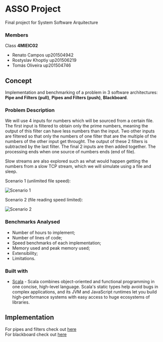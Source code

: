 # ASSO Project

Final project for System Software Arquitecture

### Members
Class **4MIEIC02**

- Renato Campos up201504942
- Rostyslav Khoptiy up201506219
- Tomás Oliveira up201504746 


## Concept

Implementation and benchmarking of a problem in 3 software architectures: **Pipe and Filters (pull)**, **Pipes and Filters (push)**, **Blackboard**.


### Problem Description

We will use 4 inputs for numbers which will be sourced from a certain file. The first input is filtered to obtain only the prime numbers, meaning the output of this filter can have less numbers than the input. Two other inputs are filtered so that only the numbers of one filter that are the multiple of the numbers of the other input get throught. The output of these 2 filters is subtracted by the last filter. The final 2 inputs are then added together. The processing ends when one source of numbers ends (end of file).

Slow streams are also explored such as what would happen getting the numbers from a slow TCP stream, which we will simulate using a file and sleep.

Scenario 1 (unlimited file speed):

![Scenario 1](https://i.imgur.com/3IsUexE.png)

Scenario 2 (file reading speed limited):

![Scenario 2](https://i.imgur.com/BAmL4m8.png)

### Benchmarks Analysed

- Number of hours to implement;
- Number of lines of code;
- Speed benchmarks of each implementation;
- Memory used and peak memory used;
- Extensibility;
- Limitations.

### Built with

- [Scala](https://www.scala-lang.org/) - Scala combines object-oriented and functional programming in one concise, high-level language. Scala's static types help avoid bugs in complex applications, and its JVM and JavaScript runtimes let you build high-performance systems with easy access to huge ecosystems of libraries.

## Implementation

For pipes and filters check out [here](pipes-and-filters/README.md)   
For blackboard check out [here](blackboard/README.md)
